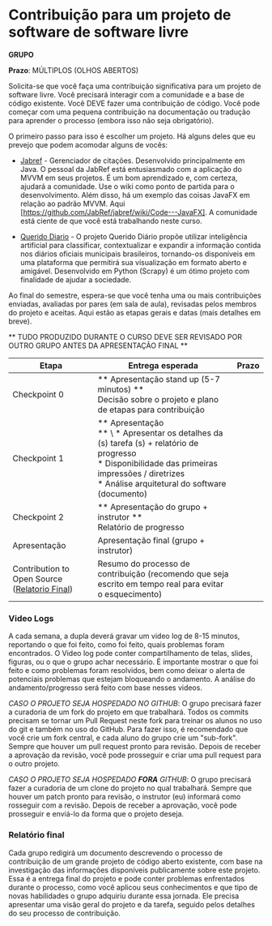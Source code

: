 # Contribuição para um projeto de software de software livre

**GRUPO**

**Prazo**: MÚLTIPLOS (OLHOS ABERTOS)

Solicita-se que você faça uma contribuição significativa para um projeto de software livre. Você precisará interagir com a comunidade e a base de código existente. Você DEVE fazer uma contribuição de código. Você pode começar com uma pequena contribuição na documentação ou tradução para aprender o processo (embora isso não seja obrigatório).

O primeiro passo para isso é escolher um projeto. Há alguns deles que eu prevejo que podem acomodar alguns de vocês:

* [Jabref](http://www.github.com/Jabref/Jabref) - Gerenciador de citações. Desenvolvido principalmente em Java. O pessoal da JabRef está entusiasmado com a aplicação do MVVM em seus projetos. É um bom aprendizado e, com certeza, ajudará a comunidade. Use o wiki como ponto de partida para o desenvolvimento. Além disso, há um exemplo das coisas JavaFX em relação ao padrão MVVM. Aqui [https://github.com/JabRef/jabref/wiki/Code---JavaFX]. A comunidade está ciente de que você está trabalhando neste curso.

* [Querido Diario](https://github.com/okfn-brasil/querido-diario) -  O projeto Querido Diário propõe utilizar inteligência artificial para classificar, contextualizar e expandir a informação contida nos diários oficiais municipais brasileiros, tornando-os disponíveis em uma plataforma que permitirá sua visualização em formato aberto e amigável. Desenvolvido em Python (Scrapy) é um ótimo projeto com finalidade de ajudar a sociedade.

Ao final do semestre, espera-se que você tenha uma ou mais contribuições enviadas, avaliadas por pares (em sala de aula), revisadas pelos membros do projeto e aceitas. Aqui estão as etapas gerais e datas (mais detalhes em breve).

** TUDO PRODUZIDO DURANTE O CURSO DEVE SER REVISADO POR OUTRO GRUPO ANTES DA APRESENTAÇÃO FINAL **

| Etapa | Entrega esperada | Prazo
| ------|------------------|-------|
| Checkpoint 0 | ** Apresentação stand up (5-7 minutos) ** <br> Decisão sobre o projeto e plano de etapas para contribuição | |
| Checkpoint 1 | ** Apresentação <br> ** \ * Apresentar os detalhes da (s) tarefa (s) + relatório de progresso <br> * Disponibilidade das primeiras impressões / diretrizes <br> * Análise arquitetural do software (documento) | |
| Checkpoint 2 | ** Apresentação do grupo + instrutor ** <br> Relatório de progresso | |
| Apresentação| Apresentação final (grupo + instrutor)| |
| Contribution to Open Source ([Relatorio Final](#Relatório-final)) | Resumo do processo de contribuição (recomendo que seja escrito em tempo real para evitar o esquecimento) | |

### Video Logs
A cada semana, a dupla deverá gravar um video log de 8-15 minutos, reportando o que foi feito, como foi feito, quais problemas foram encontrados. O Video log pode conter compartilhamento de telas, slides, figuras, ou o que o grupo achar necessário. É importante mostrar o que foi feito e como problemas foram resolvidos, bem como deixar o alerta de potenciais problemas que estejam bloqueando o andamento. A análise do andamento/progresso será feito com base nesses videos.


*CASO O PROJETO SEJA HOSPEDADO NO GITHUB*: O grupo precisará fazer a curadoria de um fork do projeto em que trabalhará. Todos os commits precisam se tornar um Pull Request neste fork para treinar os alunos no uso do git e também no uso do GitHub. Para fazer isso, é recomendado que você crie um fork central, e cada aluno do grupo crie um "sub-fork". Sempre que houver um pull request pronto para revisão. Depois de receber a aprovação da revisão, você pode prosseguir e criar uma  pull request para o outro projeto.


*CASO O PROJETO SEJA HOSPEDADO **FORA** GITHUB*: O grupo precisará fazer a curadoria de um clone do projeto no qual trabalhará. Sempre que houver um patch pronto para revisão, o instrutor (eu) informará como rosseguir com a revisão. Depois de receber a aprovação, você pode prosseguir e enviá-lo da forma que o projeto deseja.



### Relatório final

Cada grupo redigirá um documento descrevendo o processo de contribuição de um grande projeto de código aberto existente, com base na investigação das informações disponíveis publicamente sobre este projeto. Essa é a entrega final do projeto e pode conter problemas enfrentados durante o processo, como você aplicou seus conhecimentos e que tipo de novas habilidades o grupo adquiriu durante essa jornada. Ele precisa apresentar uma visão geral do projeto e da tarefa, seguido pelos detalhes do seu processo de contribuição.
